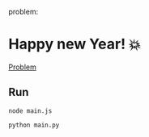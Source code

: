 problem:

# Happy new Year! 💥

<a href="https://codeforces.com/group/MWSDmqGsZm/contest/223338/problem/I"> Problem</a>

## Run

```
node main.js
```

```
python main.py
```